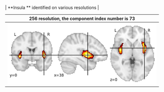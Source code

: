 


| **Insula ** identified on various resolutions |

| 256 resolution, the component index number is 73|  
|:---:|  
| ![Component 256](../256/final/73.jpg "From component 256: Insula ") |